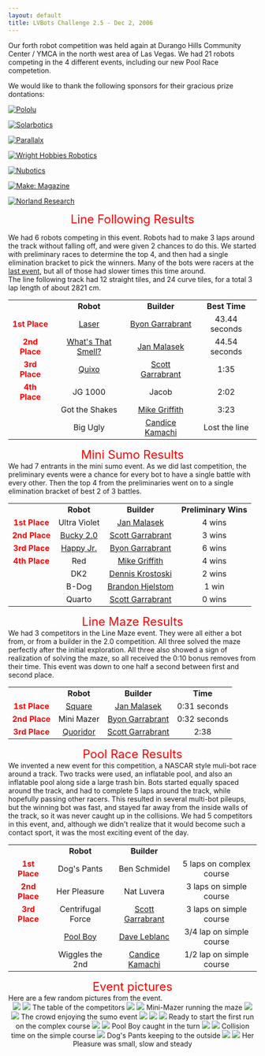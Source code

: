 ```yaml
---
layout: default
title: LVBots Challenge 2.5 - Dec 2, 2006
---
```

Our forth robot competition was held again at Durango Hills Community Center / YMCA in the north west area of Las Vegas.
We had 21 robots competing in the 4 different events, including our new Pool Race competetion.

We would like to thank the following sponsors for their gracious prize dontations:

[![Pololu](/sponsor_banners/pololu.gif)](https://www.pololu.com/)

[![Solarbotics](/sponsor_banners/solarbotics.gif)](https://www.solarbotics.com/)

[![Parallalx](/sponsor_banners/parallax.gif)](https://www.parallax.com/)

[![Wright Hobbies Robotics](/sponsor_banners/wright.gif)](http://www.wrighthobbies.net/)

[![Nubotics](/sponsor_banners/nubotics.gif)](http://www.nubotics.com/)

[![Make: Magazine](/sponsor_banners/make.gif)](https://www.makezine.com/)

[![Norland Research](/sponsor_banners/norland.gif)](https://www.smallrobot.com/)

<div align="center"><font color="red" size="+2">Line Following Results</font></div>

We had 6 robots competing in this event.
Robots had to make 3 laps around the track without falling off, and were given 2 chances to do this. 
We started with preliminary races to determine the top 4, and then had a single elimination bracket to
pick the winners.  Many of the bots were racers at the <a href="../lvbc2_0/">last event</a>, but all of those had slower times this time around.   
The line following track had 12 straight tiles, and 24 curve tiles, for a total 3 lap length of about 2821 cm.  

<table>
<tr><td align="center"></td><td align="center"><b>Robot</b></td><td align="center"><b>Builder</b></td><td align="center"><b>Best Time</b></td></tr>
<tr><td align="center"><b><font color="red">1st Place</font></b></td><td align="center"><a href="https://www.lvbots.org/gallery/bot.php?id=2">Laser</a></td><td align="center"><a href="https://www.lvbots.org/gallery/member.php?id=1">Byon Garrabrant</a></td><td align="center">43.44 seconds</td></tr>
<tr><td align="center"><b><font color="red">2nd Place</font></b></td><td align="center"><a href="https://www.lvbots.org/gallery/bot.php?id=41">What's That Smell?</a></td><td align="center"><a href="https://www.lvbots.org/gallery/member.php?id=10">Jan Malasek</a></td><td align="center">44.54 seconds</td></tr>
<tr><td align="center"><b><font color="red">3rd Place</font></b></td><td align="center"><a href="https://www.lvbots.org/gallery/bot.php?id=33">Quixo</a></td><td align="center"><a href="https://www.lvbots.org/gallery/member.php?id=21">Scott Garrabrant</a></td><td align="center">1:35</td></tr>
<tr><td align="center"><b><font color="red">4th Place</font></b></td><td align="center">JG 1000</td><td align="center">Jacob</td><td align="center">2:02</td></tr>
<tr><td align="center"></td><td align="center">Got the Shakes</td><td align="center"><a href="https://www.lvbots.org/gallery/member.php?id=4">Mike Griffith</a></td><td align="center">3:23</td></tr>
<tr><td align="center"></td><td align="center">Big Ugly</td><td align="center"><a href="https://www.lvbots.org/gallery/member.php?id=12">Candice Kamachi</a></td><td align="center">Lost the line</td></tr>
</table>


<p><p><div align="center"><font color="red" size="+2">Mini Sumo Results</font></div>
We had 7 entrants in the mini sumo event.
As we did last competition, the preliminary events were a chance for every bot to have a single battle with every other.
Then the top 4 from the preliminaries went on to a single elimination bracket of best 2 of 3 battles.
<table>
<tr><td align="center"></td><td align="center"><b>Robot</b></td><td align="center"><b>Builder</b></td><td align="center"><b>Preliminary Wins</b></td></tr>
<tr><td align="center"><b><font color="red">1st Place</font></b></td><td align="center">Ultra Violet</td><td align="center"><a href="https://www.lvbots.org/gallery/member.php?id=10">Jan Malasek</a></td><td align="center">4 wins</td></tr>
<tr><td align="center"><b><font color="red">2nd Place</font></b></td><td align="center"><a href="https://www.lvbots.org/gallery/bot.php?id=32">Bucky 2.0</a></td><td align="center"><a href="https://www.lvbots.org/gallery/member.php?id=21">Scott Garrabrant</a></td><td align="center">3 wins</td></tr>
<tr><td align="center"><b><font color="red">3rd Place</font></b></td><td align="center"><a href="https://www.lvbots.org/gallery/bot.php?id=9">Happy Jr.</a></td><td align="center"><a href="https://www.lvbots.org/gallery/member.php?id=1">Byon Garrabrant</a></td><td align="center">6 wins</td></tr>
<tr><td align="center"><b><font color="red">4th Place</font></b></td><td align="center">Red</td><td align="center"><a href="https://www.lvbots.org/gallery/member.php?id=4">Mike Griffith</a></td><td align="center">4 wins</td></tr>
<tr><td align="center"></td><td align="center">DK2</td><td align="center"><a href="https://www.lvbots.org/gallery/member.php?id=24">Dennis Krostoski</a></td><td align="center">2 wins</td></tr>
<tr><td align="center"></td><td align="center">B-Dog</td><td align="center"><a href="https://www.lvbots.org/gallery/member.php?id=19">Brandon Hjelstom</a></td><td align="center">1 win</td></tr>
<tr><td align="center"></td><td align="center">Quarto</td><td align="center"><a href="https://www.lvbots.org/gallery/member.php?id=21">Scott Garrabrant</a></td><td align="center">0 wins</td></tr>
</table>

<p><p><div align="center"><font color="red" size="+2">Line Maze Results</font></div>
We had 3 competitors in the Line Maze event.  They were all either a bot from, or from a builder in the 2.0 competition. 
All three solved the maze perfectly after the initial exploration.
All three also showed a sign of realization of solving the maze, so all received the 0:10 bonus removes from their time.
This event was down to one half a second between first and second place.
<table>
<tr><td align="center"></td><td align="center"><b>Robot</b></td><td align="center"><b>Builder</b></td><td align="center"><b>Time</b></td></tr>
<tr><td align="center"><b><font color="red">1st Place</font></b></td><td align="center"><a href="https://www.lvbots.org/gallery/bot.php?id=40">Square</a></td><td align="center"><a href="https://www.lvbots.org/gallery/member.php?id=10">Jan Malasek</a></td><td align="center">0:31 seconds</td></tr>
<tr><td align="center"><b><font color="red">2nd Place</font></b></td><td align="center">Mini Mazer</td><td align="center"><a href="https://www.lvbots.org/gallery/member.php?id=1">Byon Garrabrant</a></td><td align="center">0:32 seconds</td></tr>
<tr><td align="center"><b><font color="red">3rd Place</font></b></td><td align="center"><a href="https://www.lvbots.org/gallery/bot.php?id=31">Quoridor</a></td><td align="center"><a href="https://www.lvbots.org/gallery/member.php?id=21">Scott Garrabrant</a></td><td align="center">2:38</td></tr>
</table>

<p><p><div align="center"><font color="red" size="+2">Pool Race Results</font></div>
We invented a new event for this competition, a NASCAR style muli-bot race around a track.  
Two tracks were used, an inflatable pool, and also an inflatable pool along side a large trash bin.
Bots started equally spaced around the track, and had to complete 5 laps around the track, while hopefully passing other racers.
This resulted in several multi-bot pileups, but the winning bot was fast, and stayed far away from the inside walls of the track, so it
was never caught up in the collisions.
We had 5 competitors in this event, and, although we didn't realize that it would become such a contact sport, it was the 
most exciting event of the day.
<table>
<tr><td align="center"></td><td align="center"><b>Robot</b></td><td align="center"><b>Builder</b></td></tr>
<tr><td align="center"><b><font color="red">1st Place</font></b></td><td align="center">Dog's Pants</td><td align="center">Ben Schmidel</td><td align="center">5 laps on complex course</a></td></tr>
<tr><td align="center"><b><font color="red">2nd Place</font></b></td><td align="center">Her Pleasure</a></td><td align="center">Nat Luvera</a></td><td align="center">3 laps on simple course</td></tr>
<tr><td align="center"><b><font color="red">3rd Place</font></b></td><td align="center">Centrifugal Force</a></td><td align="center"><a href="https://www.lvbots.org/gallery/member.php?id=21">Scott Garrabrant</a></td><td align="center">3 laps on simple course</td></tr>
<tr><td align="center"><b></td><td align="center"><a href="https://www.lvbots.org/gallery/bot.php?id=43">Pool Boy</a></a></td><td align="center"><a href="https://www.lvbots.org/gallery/member.php?id=11">Dave Leblanc</a></a></td><td align="center">3/4 lap on simple course</td></tr>
<tr><td align="center"><b></td><td align="center">Wiggles the 2nd</a></td><td align="center"><a href="https://www.lvbots.org/gallery/member.php?id=12">Candice Kamachi</a></td><td align="center">1/2 lap on simple course</td></tr>
</table>

<p><p><div align="center"><font color="red" size="+2">Event pictures</font></div>
Here are a few random pictures from the event.
<br/>
<div align="center">
<img src="bots2.jpg">
<img src="bots1.jpg">
The table of the competitors
<img src="maze2.jpg">
<img src="maze1.jpg">
Mini-Mazer running the maze
<img src="line.jpg">
<img src="sumo1.jpg">
The crowd enjoying the sumo event
<img src="sumo2.jpg">
<img src="sumo3.jpg">
<img src="pool5.jpg">
Ready to start the first run on the complex course
<img src="pool4.jpg">
<img src="pool6.jpg">
Pool Boy caught in the turn
<img src="pool7.jpg">
<img src="pool8.jpg">
Collision time on the simple course
<img src="pool1.jpg">
Dog's Pants keeping to the outside
<img src="pool2.jpg">
<img src="pool3.jpg">
Her Pleasure was small, slow and steady
</div>

<p>&nbsp;</p>
</div>
</div>
<div id="leftColumn">
<?php include("../eventNavigation.html"); ?>
<?php	insert_left();	?> 	
</div>
</div>
</body>
</html>
